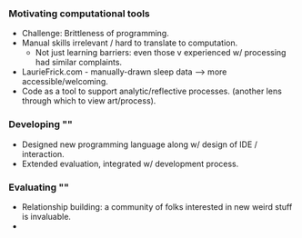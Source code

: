 
### Motivating computational tools
- Challenge: Brittleness of programming.
- Manual skills irrelevant / hard to translate to computation.
  - Not just learning barriers: even those v experienced w/ processing had similar complaints.
- LaurieFrick.com - manually-drawn sleep data --> more accessible/welcoming.
- Code as a tool to support analytic/reflective processes. (another lens through which to view art/process).
### Developing ""
- Designed new programming language along w/ design of IDE / interaction.
- Extended evaluation, integrated w/ development process.
### Evaluating ""
- Relationship building: a community of folks interested in new weird stuff is invaluable.
- 
